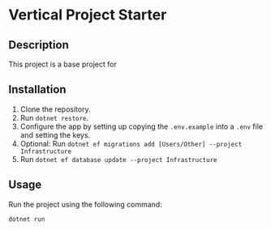 # Vertical Project Starter

## Description
This project is a base project for 

## Installation
1. Clone the repository.
2. Run `dotnet restore`.
3. Configure the app by setting up copying the `.env.example` into a `.env` file and setting the keys.
4. Optional: Run `dotnet ef migrations add [Users/Other] --project Infrastructure`
5. Run `dotnet ef database update --project Infrastructure`

## Usage
Run the project using the following command:
```bash
dotnet run